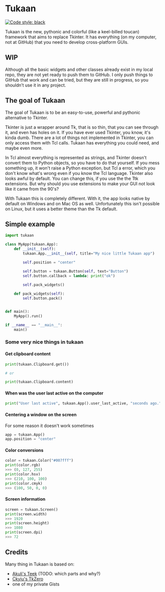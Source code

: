 # Tukaan
[![Code style: black](https://img.shields.io/badge/code%20style-black-1c1c1c.svg)](https://github.com/psf/black)

Tukaan is the new, pythonic and colorful (like a keel-billed toucan) framework that aims to replace Tkinter.
It has everything (on my computer, not at GitHub) that you need to develop cross-platform GUIs.


## WIP
Although all the basic widgets and other classes already exist in my local repo, they are not yet ready to push them to GitHub.
I only push things to GitHub that work and can be tried, but they are still in progress, so you shouldn’t use it in any project.


## The goal of Tukaan
The goal of Tukaan is to be an easy-to-use, powerful and pythonic alternative to Tkinter.

Tkinter is just a wrapper around Tk, that is so thin, that you can see through it, and even has holes on it. If you have ever used Tkinter, you know, it's kinda dumb. There are a lot of things not implemented in Tkinter, you can only access them with Tcl calls. Tukaan has everything you could need, and maybe even more.

In Tcl almost everything is represented as strings, and Tkinter doesn't convert them to Python objects, so you have to do that yourself. If you mess something up, it won't raise a Python exception, but Tcl a error, which you don't know what's wrong even if you know the Tcl language.
Tkinter also looks awful by default. You can change this, if you use the the Ttk extensions. But why should you use extensions to make your GUI not look like it came from the 90's?

With Tukaan this is completely different. With it, the app looks native by default on Windows and on Mac OS as well. Unfortunately this isn't possible on Linux, but it uses a better theme than the Tk default.


## Simple example

```python
import tukaan

class MyApp(tukaan.App):
    def __init__(self):
        tukaan.App.__init__(self, title="My nice little Tukaan app")

        self.position = "center"

        self.button = tukaan.Button(self, text="Button")
        self.button.callback = lambda: print("ok")

        self.pack_widgets()
	
    def pack_widgets(self):
        self.button.pack()


def main():
    MyApp().run()

if __name__ == "__main__":
    main() 
```

### Some very nice things in tukaan

#### Get clipboard content

```python
print(tukaan.Clipboard.get())

# or

print(tukaan.Clipboard.content)
```

#### When was the user last active on the computer

```python
print("User last active", tukaan.App().user_last_active, "seconds ago.")
```

#### Centering a window on the screen
For some reason it doesn't work sometimes

```python
app = tukaan.App()
app.position = "center"
```

#### Color conversions

```python
color = tukaan.Color("#007fff")
print(color.rgb)
>>> (0, 127, 255)
print(color.hsv)
>>> (210, 100, 100)
print(color.cmyk)
>>> (100, 50, 0, 0)
```

#### Screen information
```python
screen = tukaan.Screen()
print(screen.width)
>>> 1920
print(screen.height)
>>> 1080
print(screen.dpi)
>>> 72
```



## Credits
Many thing in Tukaan is based on:

- [Akuli's Teek](https://github.com/Akuli/teek) (TODO: which parts and why?)
- [Ckyiu's TkZero](https://github.com/UnsignedArduino/TkZero)
- one of my private Gists
